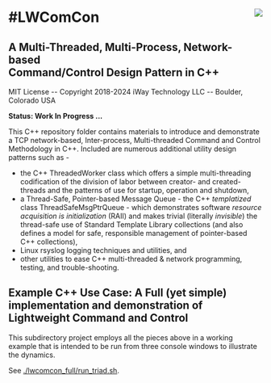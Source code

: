# #LWComCon <img style="float: right;" src="../images/iwaytechnology284x60.gif" />

## A Multi-Threaded, Multi-Process, Network-based</br>Command/Control Design Pattern in C++

MIT License -- Copyright 2018-2024 iWay Technology LLC -- Boulder, Colorado  USA

**Status: Work In Progress ...**

This C++ repository folder contains materials to introduce and demonstrate a TCP network-based, Inter-process,
Multi-threaded Command and Control Methodology in C++.  Included are numerous additional utility design patterns such as -

- the C++ ThreadedWorker class which offers a simple multi-threading codification of the division of labor
between creator- and created-threads and the patterns of use for startup, operation and shutdown,
- a Thread-Safe, Pointer-based Message Queue - the C++ *templatized* class ThreadSafeMsgPtrQueue -
which demonstrates software *resource acquisition is initialization* (RAII) and makes trivial
(literally *invisible*) the thread-safe use of Standard Template Library collections (and also defines
a model for safe, responsible management of pointer-based C++ collections),
- Linux rsyslog logging techniques and utilities, and
- other utilities to ease C++ multi-threaded & network programming, testing, and trouble-shooting.

## Example C++ Use Case: A Full (yet simple) implementation and demonstration of Lightweight Command and Control

This subdirectory project employs all the pieces above in a working example that is intended to
be run from three console windows to illustrate the dynamics.  

See [./lwcomcon_full/run_triad.sh](./lwcomcon_full/run_triad.sh).
